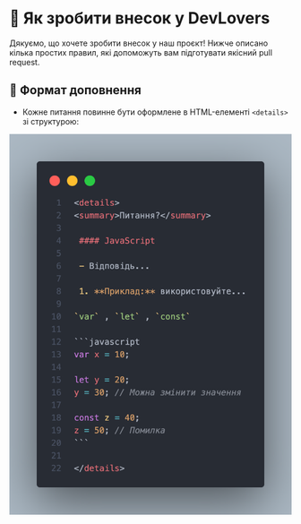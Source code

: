 # 🧠 Як зробити внесок у DevLovers

Дякуємо, що хочете зробити внесок у наш проєкт! Нижче описано кілька простих правил, які допоможуть вам підготувати якісний pull request.

## 🔧 Формат доповнення

- Кожне питання повинне бути оформлене в HTML-елементі `<details>` зі структурою:

![Code](../assets/code.png)
